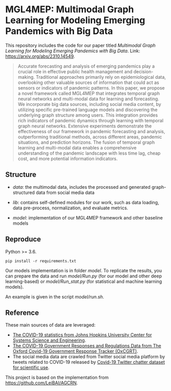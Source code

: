 # MGL4MEP: Multimodal Graph Learning for Modeling Emerging Pandemics with Big Data

This repository includes the code for our paper titled *Multimodal Graph Learning for Modeling Emerging Pandemics with Big Data*. Link: https://arxiv.org/abs/2310.14549.

> Accurate forecasting and analysis of emerging pandemics play a crucial role in effective public health management and decision-making. Traditional approaches primarily rely on epidemiological data, overlooking other valuable sources of information that could act as sensors or indicators of pandemic patterns. In this paper, we propose a novel framework called MGL4MEP that integrates temporal graph neural networks and multi-modal data for learning and forecasting. We incorporate big data sources, including social media content, by utilizing specific pre-trained language models and discovering the underlying graph structure among users. This integration provides rich indicators of pandemic dynamics through learning with temporal graph neural networks. Extensive experiments demonstrate the effectiveness of our framework in pandemic forecasting and analysis, outperforming traditional methods, across different areas, pandemic situations, and prediction horizons. The fusion of temporal graph learning and multi-modal data enables a comprehensive understanding of the pandemic landscape with less time lag, cheap cost, and more potential information indicators.

## Structure

* *data*: the multimodal data, includes the processed and generated graph-structured data from social media data

* *lib*: contains self-defined modules for our work, such as data loading, data pre-process, normalization, and evaluate metrics.

* *model*: implementation of our MGL4MEP framework and other baseline models


## Reproduce

Python >= 3.6.
```
pip install -r requirements.txt
```

Our models implementation is in folder *model*. To replicate the results, you can prepare the data and run *model/Run.py* (for our model and other deep learning-based) or *model/Run_stat.py* (for statistical and machine learning models).

An example is given in the script *model/run.sh*.

## Reference

These main sources of data are leveraged:
* [The COVID-19 statistics from Johns Hopkins University Center for Systems Science and Engineering](https://github.com/CSSEGISandData/COVID-19).
* [The COVID-19 Government Responses and Regulations Data from The Oxford Covid-19 Government Response Tracker (OxCGRT)](https://github.com/OxCGRT/covid-policy-dataset).
* The social media data are crawled from Twitter social media platform by tweets related to COVID-19 released by [Covid-19 Twitter chatter dataset for scientific use](https://github.com/thepanacealab/COVID19_twitter).

This project is based on the implementation from https://github.com/LeiBAI/AGCRN.
